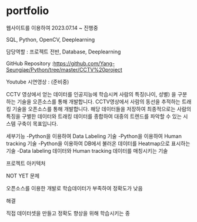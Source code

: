 # portfolio

웹사이트를 이용하여 
2023.07.14 ~ 진행중

SQL, Python, OpenCV, Deeplearning

담당역할 : 프로젝트 전반, Database, Deeplearning

GitHub Repository :https://github.com/Yang-Seungjae/Python/tree/master/CCTV%20project

Youtube 시연영상 : (준비중)

CCTV 영상에서 얻는 데이터를 인공지능에 학습시켜 사람의 특징(나이, 성별) 을 구분하는 기술을 오픈소스를 통해 개발합니다.
CCTV영상에서 사람의 동선을 추적하는 트래킹 기술을 오픈소스를 통해 개발합니다.
해당 데이터들을 저장하여 최종적으로는 사람의 특징을 구별한 데이터와 트래킹 데이터를 종합하여 대중의 트렌드를 파악할 수 있는 시스템 구축이 목표입니다.

세부기능
-Python을 이용하여 Data Labeling 기술
-Python을 이용하여 Human tracking 기술
-Python을 이용하여 DB에서 불러온 데이터를 Heatmap으로 표시하는 기술
-Data labeling 데이터와 Human tracking 데이터를 매칭시키는 기술

프로젝트 아키텍처

NOT YET
문제

오픈소스를 이용한 개발로 학습데이터가 부족하여 정확도가 낮음

해결

직접 데이터셋을 만들고 정확도 향상을 위해 학습시키는 중
